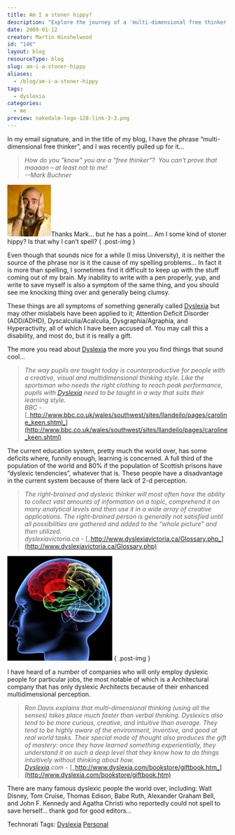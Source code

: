 ```yaml
---
title: Am I a stoner hippy?
description: "Explore the journey of a 'multi-dimensional free thinker' grappling with dyslexia, creativity, and the challenges of traditional education. Discover the gift within!"
date: 2009-01-12
creator: Martin Hinshelwood
id: "146"
layout: blog
resourceType: blog
slug: am-i-a-stoner-hippy
aliases:
  - /blog/am-i-a-stoner-hippy
tags:
  - dyslexia
categories:
  - me
preview: nakedalm-logo-128-link-3-3.png
---
```


In my email signature, and in the title of my blog, I have the phrase “multi-dimensional free thinker”, and I was recently pulled up for it…

> _How do you "know" you are a "free thinker"?  You can't prove that maaaan – at least not to me!  
> \--Mark Buchner_

[![Hippy Dude](images/AmIastonerhippy_146A1-image_thumb-2-2.png)](http://blog.hinshelwood.com/files/2011/05/GWB-WindowsLiveWriter-AmIastonerhippy_146A1-image_2.png)Thanks Mark… but he has a point… Am I some kind of stoner hippy? Is that why I can’t spell?
{ .post-img }

Even though that sounds nice for a while (I miss University), it is neither the source of the phrase nor is it the cause of my spelling problems… In fact it is more than spelling, I sometimes find it difficult to keep up with the stuff coming out of my brain. My inability to write with a pen properly, yup, and write to save myself is also a symptom of the same thing, and you should see me knocking thing over and generally being clumsy.

These things are all symptoms of something generally called [Dyslexia](http://www.dyslexia.tv/freethinkersu/dyslexic_dictionary.htm "Multi-dimensional FreeThinking") but may other mislabels have been applied to it; Attention Deficit Disorder (ADD/ADHD), Dyscalculia/Acalculia, Dysgraphia/Agraphia, and Hyperactivity, all of which I have been accused of. You may call this a disability, and most do, but it is really a gift.

The more you read about [Dyslexia](http://www.dyslexia.tv/freethinkersu/dyslexic_dictionary.htm "Multi-dimensional FreeThinking") the more you you find things that sound cool…

> _The way pupils are taught today is counterproductive for people with a creative, visual and multidimensional thinking style. Like the sportsman who needs the right clothing to reach peak performance, pupils with [Dyslexia](http://www.dyslexia.tv/freethinkersu/dyslexic_dictionary.htm "Multi-dimensional FreeThinking") need to be taught in a way that suits their learning style.  
> BBC -_ [_http://www.bbc.co.uk/wales/southwest/sites/llandeilo/pages/caroline_keen.shtml_](http://www.bbc.co.uk/wales/southwest/sites/llandeilo/pages/caroline_keen.shtml)

The current education system, pretty much the world over, has some deficits where, funnily enough, learning is concerned. A full third of the population of the world and 80% if the population of Scottish prisons have “dyslexic tendencies”, whatever that is. These people have a disadvantage in the current system because of there lack of 2-d perception.

> _The right-brained and dyslexic thinker will most often have the ability to collect vast amounts of information on a topic, comprehend it on many analytical levels and then use it in a wide array of creative applications. The right-brained person is generally not satisfied until all possibilities are gathered and added to the “whole picture” and then utilized.  
> dyslexiavictoria.ca -_ [_http://www.dyslexiavictoria.ca/Glossary.php_](http://www.dyslexiavictoria.ca/Glossary.php)

[![image](images/AmIastonerhippy_146A1-image_thumb_1-1-1.png)](http://blog.hinshelwood.com/files/2011/05/GWB-WindowsLiveWriter-AmIastonerhippy_146A1-image_4.png)
{ .post-img }

I have heard of a number of companies who will only employ dyslexic people for particular jobs, the most notable of which is a Architectural company that has only dyslexic Architects because of their enhanced multidimensional perception.

> _Ron Davis explains that multi-dimensional thinking (using all the senses) takes place much faster than verbal thinking. Dyslexics also tend to be more curious, creative, and intuitive than average. They tend to be highly aware of the environment, inventive, and good at real world tasks. Their special mode of thought also produces the gift of mastery: once they have learned something experientially, they understand it on such a deep level that they know how to do things intuitively without thinking about how.  
> [Dyslexia](http://www.dyslexia.tv/freethinkersu/dyslexic_dictionary.htm "Multi-dimensional FreeThinking").com -_ [_http://www.dyslexia.com/bookstore/giftbook.htm_](http://www.dyslexia.com/bookstore/giftbook.htm)

There are many famous dyslexic people the world over, including: Walt Disney, Tom Cruise, Thomas Edison, Babe Ruth, Alexander Graham Bell, and John F. Kennedy and Agatha Christi who reportedly could not spell to save herself… thank god for good editors…

Technorati Tags: [Dyslexia](http://technorati.com/tags/Dyslexia) [Personal](http://technorati.com/tags/Personal)

